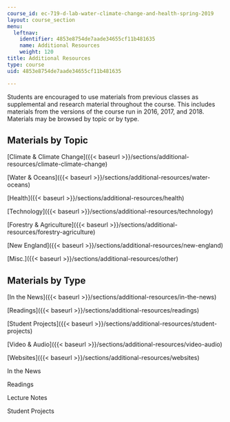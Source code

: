 ```yaml
---
course_id: ec-719-d-lab-water-climate-change-and-health-spring-2019
layout: course_section
menu:
  leftnav:
    identifier: 4853e8754de7aade34655cf11b481635
    name: Additional Resources
    weight: 120
title: Additional Resources
type: course
uid: 4853e8754de7aade34655cf11b481635

---
```


Students are encouraged to use materials from previous classes as supplemental and research material throughout the course. This includes materials from the versions of the course run in 2016, 2017, and 2018. Materials may be browsed by topic or by type. 

Materials by Topic
------------------

[Climate & Climate Change]({{< baseurl >}}/sections/additional-resources/climate-climate-change)

[Water & Oceans]({{< baseurl >}}/sections/additional-resources/water-oceans)

[Health]({{< baseurl >}}/sections/additional-resources/health)

[Technology]({{< baseurl >}}/sections/additional-resources/technology)

[Forestry & Agriculture]({{< baseurl >}}/sections/additional-resources/forestry-agriculture)

[New England]({{< baseurl >}}/sections/additional-resources/new-england)

[Misc.]({{< baseurl >}}/sections/additional-resources/other)

Materials by Type
-----------------

[In the News]({{< baseurl >}}/sections/additional-resources/in-the-news)

[Readings]({{< baseurl >}}/sections/additional-resources/readings)

[Student Projects]({{< baseurl >}}/sections/additional-resources/student-projects)

[Video & Audio]({{< baseurl >}}/sections/additional-resources/video-audio)

[Websites]({{< baseurl >}}/sections/additional-resources/websites)

In the News

Readings

Lecture Notes

Student Projects